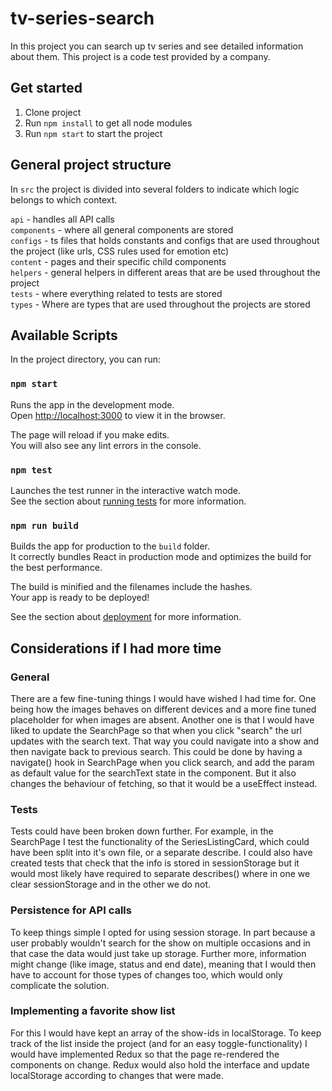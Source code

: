 # tv-series-search

In this project you can search up tv series and see detailed information about them. This project is a code test provided by a company.

## Get started

1. Clone project
2. Run `npm install` to get all node modules
3. Run `npm start` to start the project

## General project structure

In `src` the project is divided into several folders to indicate which logic belongs to which context.

`api` - handles all API calls\
`components` - where all general components are stored\
`configs` - ts files that holds constants and configs that are used throughout the project (like urls, CSS rules used for emotion etc)\
`content` - pages and their specific child components\
`helpers` - general helpers in different areas that are be used throughout the project\
`tests` - where everything related to tests are stored\
`types` - Where are types that are used throughout the projects are stored

## Available Scripts

In the project directory, you can run:

### `npm start`

Runs the app in the development mode.\
Open [http://localhost:3000](http://localhost:3000) to view it in the browser.

The page will reload if you make edits.\
You will also see any lint errors in the console.

### `npm test`

Launches the test runner in the interactive watch mode.\
See the section about [running tests](https://facebook.github.io/create-react-app/docs/running-tests) for more information.

### `npm run build`

Builds the app for production to the `build` folder.\
It correctly bundles React in production mode and optimizes the build for the best performance.

The build is minified and the filenames include the hashes.\
Your app is ready to be deployed!

See the section about [deployment](https://facebook.github.io/create-react-app/docs/deployment) for more information.

## Considerations if I had more time

### General

There are a few fine-tuning things I would have wished I had time for. One being how the images behaves on different devices and a more fine tuned placeholder for when images are absent.
Another one is that I would have liked to update the SearchPage so that when you click "search" the url updates with the search text. That way you could navigate into a show and then navigate back to previous search. This could be done by having a navigate() hook in SearchPage when you click search, and add the param as default value for the searchText state in the component. But it also changes the behaviour of fetching, so that it would be a useEffect instead.

### Tests

Tests could have been broken down further. For example, in the SearchPage I test the functionality of the SeriesListingCard, which could have been split into it's own file, or a separate describe. I could also have created tests that check that the info is stored in sessionStorage but it would most likely have required to separate describes() where in one we clear sessionStorage and in the other we do not.

### Persistence for API calls

To keep things simple I opted for using session storage. In part because a user probably wouldn't search for the show on multiple occasions and in that case the data would just take up storage. Further more, information might change (like image, status and end date), meaning that I would then have to account for those types of changes too, which would only complicate the solution.

### Implementing a favorite show list

For this I would have kept an array of the show-ids in localStorage. To keep track of the list inside the project (and for an easy toggle-functionality) I would have implemented Redux so that the page re-rendered the components on change. Redux would also hold the interface and update localStorage according to changes that were made.
